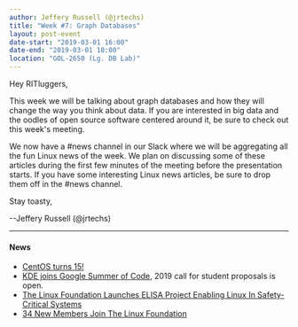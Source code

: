 ```yaml
---
author: Jeffery Russell (@jrtechs)
title: "Week #7: Graph Databases"
layout: post-event
date-start: "2019-03-01 16:00"
date-end: "2019-03-01 18:00"
location: "GOL-2650 (Lg. DB Lab)"
---
```


Hey RITluggers,

This week we will be talking about graph databases and how they will change the way you think about data.
If you are interested in big data and the oodles of open source software centered around it, be sure to check out this week's meeting.

<!--more-->

We now have a #news channel in our Slack where we will be aggregating all the fun Linux news of the week.
We plan on discussing some of these articles during the first few minutes of the meeting before the presentation starts.
If you have some interesting Linux news articles, be sure to drop them off in the #news channel.

Stay toasty,

--Jeffery Russell (@jrtechs)

---

#### News
* [CentOS turns 15!](https://blog.centos.org/2019/02/centos15/)
* [KDE joins Google Summer of Code](https://dot.kde.org/2019/02/27/google-summer-code-2019), 2019 call for student proposals is open.
* [The Linux Foundation Launches ELISA Project Enabling Linux In Safety-Critical Systems](https://www.linuxfoundation.org/press-release/2019/02/the-linux-foundation-launches-elisa-project-enabling-linux-in-safety-critical-systems/)
* [34 New Members Join The Linux Foundation](https://www.linuxfoundation.org/press-release/2019/02/34-new-members-join-the-linux-foundation-and-invest-in-open-source/)